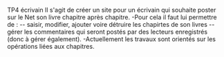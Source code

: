 TP4 écrivain Il s'agit de créer un site pour un écrivain qui souhaite poster sur le Net son livre chapitre après chapitre. -Pour cela il faut lui permettre de : -- saisir, modifier, ajouter voire détruire les chapirtes de son livres
-- gérer les commentaires qui seront postés par des lecteurs enregistrés (donc à gérer également).
-Actuellement les travaux sont orientés sur les opérations liées aux chapitres.